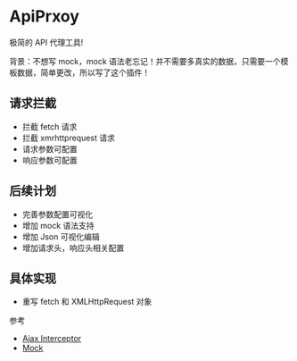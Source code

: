 # ApiPrxoy

极简的 API 代理工具!

背景：不想写 mock，mock 语法老忘记！并不需要多真实的数据，只需要一个模板数据，简单更改，所以写了这个插件！

## 请求拦截

- 拦截 fetch 请求
- 拦截 xmrhttprequest 请求
- 请求参数可配置
- 响应参数可配置

## 后续计划

- 完善参数配置可视化
- 增加 mock 语法支持
- 增加 Json 可视化编辑
- 增加请求头，响应头相关配置

## 具体实现

- 重写 fetch 和 XMLHttpRequest 对象

参考

- [Ajax Interceptor](https://github.com/YGYOOO/ajax-interceptor)
- [Mock](https://github.com/nuysoft/Mock)

